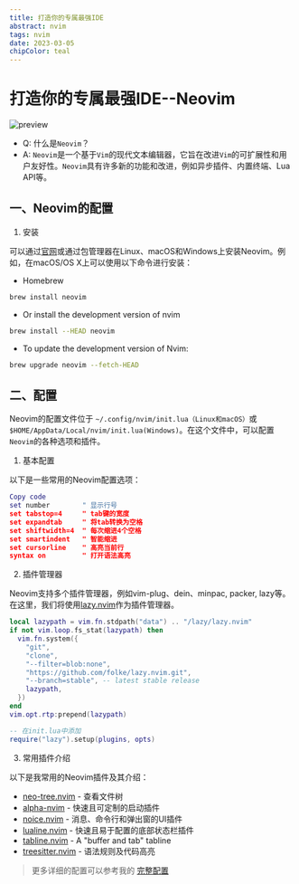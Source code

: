 ```yaml
---
title: 打造你的专属最强IDE
abstract: nvim
tags: nvim
date: 2023-03-05
chipColor: teal
---
```


# 打造你的专属最强IDE--Neovim

![preview](https://user-images.githubusercontent.com/23629097/217407314-6c672021-c42f-46af-9e2e-62afaea1858d.png)

- Q: 什么是`Neovim`？
- A: `Neovim`是一个基于`Vim`的现代文本编辑器，它旨在改进`Vim`的可扩展性和用户友好性。`Neovim`具有许多新的功能和改进，例如异步插件、内置终端、Lua API等。

## 一、Neovim的配置

1. 安装

可以通过[官网](https://github.com/neovim/neovim/wiki/Installing-Neovim)或通过包管理器在Linux、macOS和Windows上安装Neovim。例如，在macOS/OS X上可以使用以下命令进行安装：

- Homebrew

```bash
brew install neovim
```

- Or install the development version of nvim

```bash
brew install --HEAD neovim
```

- To update the development version of Nvim:

```bash
brew upgrade neovim --fetch-HEAD
```

## 二、配置

Neovim的配置文件位于 `~/.config/nvim/init.lua（Linux和macOS）`或`$HOME/AppData/Local/nvim/init.lua(Windows)`。在这个文件中，可以配置`Neovim`的各种选项和插件。

1. 基本配置

以下是一些常用的Neovim配置选项：

```lua
Copy code
set number        " 显示行号
set tabstop=4     " tab键的宽度
set expandtab     " 将tab转换为空格
set shiftwidth=4  " 每次缩进4个空格
set smartindent   " 智能缩进
set cursorline    " 高亮当前行
syntax on         " 打开语法高亮
```

2. 插件管理器

Neovim支持多个插件管理器，例如vim-plug、dein、minpac, packer, lazy等。在这里，我们将使用[lazy.nvim](https://github.com/folke/lazy.nvim)作为插件管理器。

```lua
local lazypath = vim.fn.stdpath("data") .. "/lazy/lazy.nvim"
if not vim.loop.fs_stat(lazypath) then
  vim.fn.system({
    "git",
    "clone",
    "--filter=blob:none",
    "https://github.com/folke/lazy.nvim.git",
    "--branch=stable", -- latest stable release
    lazypath,
  })
end
vim.opt.rtp:prepend(lazypath)

-- 在init.lua中添加
require("lazy").setup(plugins, opts)
```

3. 常用插件介绍

以下是我常用的Neovim插件及其介绍：

- [neo-tree.nvim](https://github.com/nvim-neo-tree/neo-tree.nvim) - 查看文件树
- [alpha-nvim](https://github.com/goolord/alpha-nvim) - 快速且可定制的启动插件
- [noice.nvim](https://github.com/folke/noice.nvim) - 消息、命令行和弹出窗的UI插件
- [lualine.nvim](https://github.com/nvim-lualine/lualine.nvim) - 快速且易于配置的底部状态栏插件
- [tabline.nvim](https://github.com/kdheepak/tabline.nvim) - A "buffer and tab" tabline
- [treesitter.nvim](https://github.com/nvim-treesitter/nvim-treesitter) - 语法规则及代码高亮

> 更多详细的配置可以参考我的 [完整配置](https://github.com/guxuerui/nvim-0.8)
